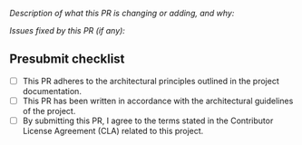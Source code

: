 _Description of what this PR is changing or adding, and why:_

_Issues fixed by this PR (if any):_

## Presubmit checklist

- [ ] This PR adheres to the architectural principles outlined in the project documentation.
- [ ] This PR has been written in accordance with the architectural guidelines of the project.
- [ ] By submitting this PR, I agree to the terms stated in the Contributor License Agreement (CLA) related to this project.